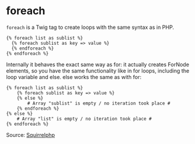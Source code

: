 # foreach

`foreach` is a Twig tag to create loops with the same syntax as in PHP.

```twig
{% foreach list as sublist %}
  {% foreach sublist as key => value %}
  {% endforeach %}
{% endforeach %}
```

Internally it behaves the exact same way as for: it actually creates ForNode elements, so you have the same functionality like in for loops, including the loop variable and else. else works the same as with for:

```twig
{% foreach list as sublist %}
    {% foreach sublist as key => value %}
    {% else %}
        # Array "sublist" is empty / no iteration took place #
    {% endforeach %}
{% else %}
    # Array "list" is empty / no iteration took place #
{% endforeach %}
```

Source: [Squirrelphp](https://github.com/squirrelphp/twig-php-syntax)
